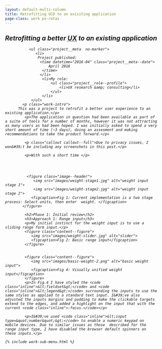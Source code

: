 ```yaml
---
layout: default-multi-column
title: Retrofitting UCD to an exisiting application
page-class: work px-rotas
---
```

<section class="content__primary content-primary__multi-column">
    <h1 class="post--head__primary"><em class="pre-header">Retrofitting a better <abbr title="User Experience">UX</abbr> to an existing application</h1>
       
               <ul class="project__meta  no-marker">
                  <li>
                   Project published:
                    <time datetime="2016-04" class="project__meta--date">
                        April 2016
                     </time>
                    </li> 
                     <li>My role:
                         <ul class="project__role--profile">
                             <li>UX research &amp; consulting</li> 
                         </ul>
                     </li>
                </ul>
            <p class="work-intro">
          This was a project to retrofit a better user experience to an existing application.</p>
             <p>The application in question had been available as part of a suite of tools for a number of months, however it was not attracting as many users as had been hoped. I was initially asked to spend a very short amount of time (~3 days), doing an assesment and making recommendations to take the product forward.</p>
             
             <p class="callout callout--full">Due to privacy issues, I won&#39;t be including any screenshots in this post.</p>
             
             <p>With such a short time </p>
        
                 
        
             
              <figure class="image--header">
                 <img src="images/weight-stage1.jpg" alt="weight input stage 1">
                 <img src="images/weight-stage2.jpg" alt="weight input stage 2">
                <figcaption>Fig 1: Current implementation is a two stage process: Select units, then enter  weight. </figcaption>
            </figure>
             
             <h2>Phase 1: Initial review</h2>
             <h3>Approach 1: Range input</h3>
             <p>My initial instinct for the weight input is to use a sliding range form input.</p>
             <figure class="content--figure">
                <img src="images/weight-slider.jpg" alt="slider">
                <figcaption>Fig 2: Basic range input</figcaption>
             </figure>
  
             
             <figure class="content--figure">
                <img src="images/basic-weight-2.png" alt="basic weight input">
                <figcaption>Fig 4: Visually unified weight input</figcaption>
             </figure>
             <p>In Fig.4 I have styled the <code class="inline">&lt;fieldset&gt;</code> and <code class="inline">&lt;legend&gt;</code> surrounding the inputs to use the same styles as applied to a standard text input. I&#39;ve also adjusted the inputs margins and padding to make the clickable targets extend to the edges, and added a highlight on the input that with the current <code class="inline">:focus.</code></p>
             
             <p>I&#39;ve used <code class="inline">&lt;input type=&quot;number&quot;&gt;</code> to enable a numeric keypad on mobile devices. Due to similar issues as those  described for the range input type, I have disabled the browser default spinners on these inputs.</p>
             
   
          
              
</section>

<aside role="supplmental"  class="content__supplemental px-rota">
    
    {% include work-sub-menu.html %}
    
</aside>